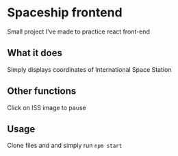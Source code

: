 # Spaceship frontend

Small project I've made to practice react front-end

## What it does

Simply displays coordinates of International Space Station

## Other functions

Click on ISS image to pause

## Usage

Clone files and and simply run `npm start`
